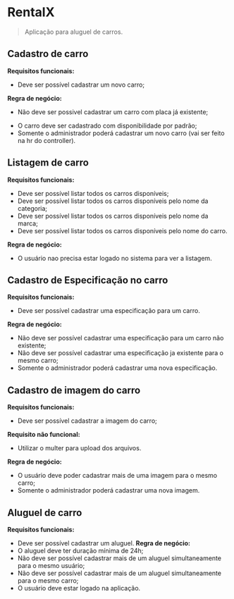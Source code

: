 # RentalX #
> Aplicação para aluguel de carros.

## Cadastro de carro
**Requisitos funcionais:**
- Deve ser possível cadastrar um novo carro;

**Regra de negócio:**
- Não deve ser possivel cadastrar um carro com placa já existente;
<!-- - Não deve ser possível alterar a placa de um carro já cadastrado; -->
- O carro deve ser cadastrado com disponibilidade por padrão;
- Somente o administrador poderá cadastrar um novo carro (vai ser feito na hr do controller).


## Listagem de carro
**Requisitos funcionais:**
- Deve ser possível listar todos os carros disponíveis;
- Deve ser possível listar todos os carros disponíveis pelo nome da categoria;
- Deve ser possível listar todos os carros disponíveis pelo nome da marca;
- Deve ser possível listar todos os carros disponíveis pelo nome do carro.

**Regra de negócio:**
- O usuário nao precisa estar logado no sistema para ver a listagem.


## Cadastro de Especificação no carro
**Requisitos funcionais:**
- Deve ser possível cadastrar uma especificação para um carro.

**Regra de negócio:**
- Não deve ser possível cadastrar uma especificação para um carro não existente;
- Não deve ser possível cadastrar uma especificação ja existente para o mesmo carro;
- Somente o administrador poderá cadastrar uma nova especificação.


## Cadastro de imagem do carro
**Requisitos funcionais:**
- Deve ser possível cadastrar a imagem do carro;

**Requisito não funcional:**
- Utilizar o multer para upload dos arquivos.

**Regra de negócio:**
- O usuário deve poder cadastrar mais de uma imagem para o mesmo carro;
- Somente o administrador poderá cadastrar uma nova imagem.

## Aluguel de carro
**Requisitos funcionais:**
- Deve ser possível cadastrar um aluguel.
**Regra de negócio:**
- O aluguel deve ter duração mínima de 24h;
- Não deve ser possível cadastrar mais de um aluguel simultaneamente para o mesmo usuário;
- Não deve ser possível cadastrar mais de um aluguel simultaneamente para o mesmo carro;
- O usuário deve estar logado na aplicação.